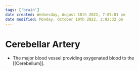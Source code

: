 ```yaml
---
tags: ['brain']
date created: Wednesday, August 10th 2022, 7:05:01 pm
date modified: Monday, October 10th 2022, 2:02:32 pm
---
```


# Cerebellar Artery
- The major blood vessel providing oxygenated blood to the [[Cerebellum]].



